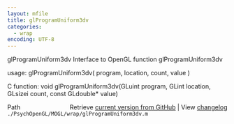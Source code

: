 ```yaml
---
layout: mfile
title: glProgramUniform3dv
categories:
  - wrap
encoding: UTF-8
---
```


glProgramUniform3dv  Interface to OpenGL function glProgramUniform3dv

usage:  glProgramUniform3dv( program, location, count, value )

C function:  void glProgramUniform3dv(GLuint program, GLint location, GLsizei count, const GLdouble\* value)


<div class="code_header" style="text-align:right;">
  <span style="float:left;">Path&nbsp;&nbsp;</span> <span class="counter">Retrieve <a href=
  "https://raw.github.com/Psychtoolbox-3/Psychtoolbox-3/beta/./PsychOpenGL/MOGL/wrap/glProgramUniform3dv.m">current version from GitHub</a> | View <a href=
  "https://github.com/Psychtoolbox-3/Psychtoolbox-3/commits/beta/./PsychOpenGL/MOGL/wrap/glProgramUniform3dv.m">changelog</a></span>
</div>
<div class="code">
  <code>./PsychOpenGL/MOGL/wrap/glProgramUniform3dv.m</code>
</div>
